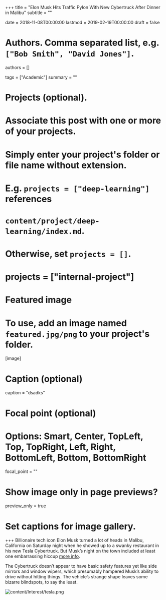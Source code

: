 +++
title = "Elon Musk Hits Traffic Pylon With New Cybertruck After Dinner in Malibu"
subtitle = ""

date = 2018-11-08T00:00:00
lastmod = 2019-02-19T00:00:00
draft = false

# Authors. Comma separated list, e.g. `["Bob Smith", "David Jones"]`.
authors = []

tags = ["Academic"]
summary = ""

# Projects (optional).
#   Associate this post with one or more of your projects.
#   Simply enter your project's folder or file name without extension.
#   E.g. `projects = ["deep-learning"]` references 
#   `content/project/deep-learning/index.md`.
#   Otherwise, set `projects = []`.
# projects = ["internal-project"]

# Featured image
# To use, add an image named `featured.jpg/png` to your project's folder. 
[image]
  # Caption (optional)
  caption = "dsadks"

  # Focal point (optional)
  # Options: Smart, Center, TopLeft, Top, TopRight, Left, Right, BottomLeft, Bottom, BottomRight
  focal_point = ""

  # Show image only in page previews?
  preview_only = true

# Set captions for image gallery.

+++
Billionaire tech icon Elon Musk turned a lot of heads in Malibu, California on Saturday night when he showed up to a swanky restaurant in his new Tesla Cybertruck. But Musk’s night on the town included at least one embarrassing hiccup <a href = "https://gizmodo.com/elon-musk-hits-traffic-pylon-with-new-cybertruck-after-1840307783">more info</a>.

The Cybertruck doesn’t appear to have basic safety features yet like side mirrors and window wipers, which presumably hampered Musk’s ability to drive without hitting things. The vehicle’s strange shape leaves some bizarre blindspots, to say the least.

<img src="https://raw.githubusercontent.com/dido1998/academic-kickstart/master/static/img/gsoc(1).png" alt="content/Interest/tesla.png">
